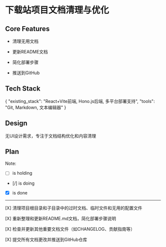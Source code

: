 # 下载站项目文档清理与优化

## Core Features

- 清理无用文档

- 更新README文档

- 简化部署步骤

- 推送到GitHub

## Tech Stack

{
  "existing_stack": "React+Vite前端, Hono.js后端, 多平台部署支持",
  "tools": "Git, Markdown, 文本编辑器"
}

## Design

无UI设计需求，专注于文档结构优化和内容清理

## Plan

Note: 

- [ ] is holding
- [/] is doing
- [X] is done

---

[X] 清理项目根目录和子目录中的过时文档、临时文件和无用的配置文件

[X] 重新整理和更新README.md文档，简化部署步骤说明

[X] 检查并更新其他重要文档文件（如CHANGELOG、贡献指南等）

[X] 提交所有文档更改并推送到GitHub仓库
